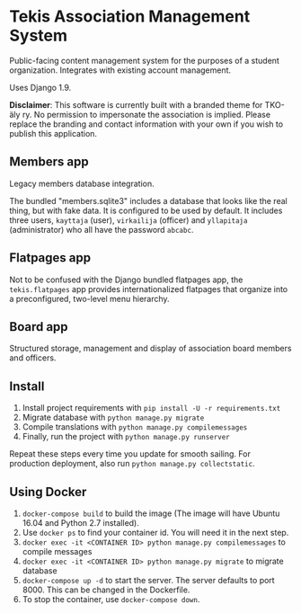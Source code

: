 Tekis Association Management System
===================================

Public-facing content management system for the purposes of a student
organization. Integrates with existing account management.

Uses Django 1.9.

**Disclaimer**: This software is currently built with a branded theme
  for TKO-äly ry. No permission to impersonate the association is
  implied. Please replace the branding and contact information with
  your own if you wish to publish this application.

Members app
-----------

Legacy members database integration.

The bundled "members.sqlite3" includes a database that looks like the
real thing, but with fake data. It is configured to be used by
default. It includes three users, `kayttaja` (user), `virkailija`
(officer) and `yllapitaja` (administrator) who all have the password
`abcabc`.

Flatpages app
-------------

Not to be confused with the Django bundled flatpages app, the
`tekis.flatpages` app provides internationalized flatpages that
organize into a preconfigured, two-level menu hierarchy.

Board app
---------

Structured storage, management and display of association board
members and officers.

Install
-------

1. Install project requirements with `pip install -U -r requirements.txt`
2. Migrate database with `python manage.py migrate`
3. Compile translations with `python manage.py compilemessages`
4. Finally, run the project with `python manage.py runserver`

Repeat these steps every time you update for smooth sailing. For
production deployment, also run `python manage.py collectstatic`.

Using Docker
-------
1. `docker-compose build` to build the image (The image will have Ubuntu 16.04 and Python 2.7 installed). 
2. Use `docker ps` to find your container id. You will need it in the next step.
3. `docker exec -it <CONTAINER ID> python manage.py compilemessages` to compile messages
4. `docker exec -it <CONTAINER ID> python manage.py migrate` to migrate database
5. `docker-compose up -d` to start the server. The server defaults to port 8000. This can be changed in the Dockerfile.
6. To stop the container, use `docker-compose down`.